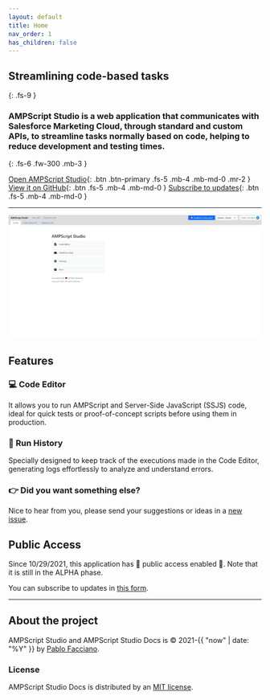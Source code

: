 ```yaml
---
layout: default
title: Home
nav_order: 1
has_children: false
---
```



## Streamlining code-based tasks
{: .fs-9 }

### **AMPScript Studio** is a web application that communicates with Salesforce Marketing Cloud, through standard and custom APIs, to streamline tasks normally based on code, **helping to reduce development and testing times**.
{: .fs-6 .fw-300 .mb-3 }

[Open AMPScript Studio](https://ampscript.netlify.app/){: .btn .btn-primary .fs-5 .mb-4 .mb-md-0 .mr-2 } [View it on GitHub](https://github.com/PabloFacciano/ampscript-studio-public){: .btn .fs-5 .mb-4 .mb-md-0 } [Subscribe to updates](https://forms.gle/U2yqb6ZbuTN52GCs9){: .btn .fs-5 .mb-4 .mb-md-0 }

---

![AMPScript Studio Home](https://github.com/PabloFacciano/ampscript-studio-public/blob/gh-pages/img/AMPScript-Studio.jpg?raw=true)

## Features

### 💻 Code Editor

It allows you to run AMPScript and Server-Side JavaScript (SSJS) code, ideal for quick tests or proof-of-concept scripts before using them in production.

### 📄 Run History

Specially designed to keep track of the executions made in the Code Editor, generating logs effortlessly to analyze and understand errors.

### 👉 Did you want something else?

Nice to hear from you, please send your suggestions or ideas in a [new issue](https://github.com/PabloFacciano/ampscript-studio-public/issues/new).

## Public Access

Since 10/29/2021, this application has 💙 public access enabled 💙. Note that it is still in the ALPHA phase.

You can subscribe to updates in [this form](https://forms.gle/U2yqb6ZbuTN52GCs9).

---

## About the project

AMPScript Studio and AMPScript Studio Docs is &copy; 2021-{{ "now" | date: "%Y" }} by [Pablo Facciano](https://github.com/PabloFacciano).

### License

AMPScript Studio Docs is distributed by an [MIT license](https://github.com/pmarsceill/just-the-docs/tree/master/LICENSE.txt).
